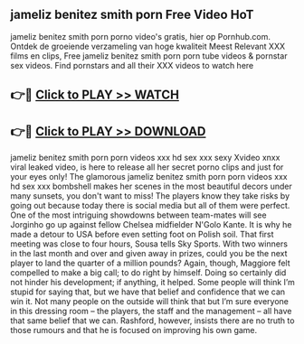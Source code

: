 ## jameliz benitez smith porn Free Video HoT 

jameliz benitez smith porn porno video's gratis, hier op Pornhub.com. Ontdek de groeiende verzameling van hoge kwaliteit Meest Relevant XXX films en clips,
Free jameliz benitez smith porn porn tube videos & pornstar sex videos. Find pornstars and all their XXX videos to watch here


## 👉🔴 [Click to PLAY >> WATCH](http://us.freeplayer.one?title=jameliz_benitez_smith_porn&ref=16D)

## 👉🔴 [Click to PLAY >> DOWNLOAD](http://us.freeplayer.one?title=jameliz_benitez_smith_porn&ref=16D)


jameliz benitez smith porn porn videos xxx hd sex xxx sexy Xvideo xnxx viral leaked video, is here to release all her secret porno clips and just for your eyes only! The glamorous jameliz benitez smith porn porn videos xxx hd sex xxx bombshell makes her scenes in the most beautiful decors under many sunsets, you don't want to miss! The players know they take risks by going out because today there is social media but all of them were perfect. One of the most intriguing showdowns between team-mates will see Jorginho go up against fellow Chelsea midfielder N'Golo Kante. It is why he made a detour to USA before even setting foot on Polish soil. That first meeting was close to four hours, Sousa tells Sky Sports. With two winners in the last month and over and given away in prizes, could you be the next player to land the quarter of a million pounds? Again, though, Maggiore felt compelled to make a big call; to do right by himself. Doing so certainly did not hinder his development; if anything, it helped. Some people will think I’m stupid for saying that, but we have that belief and confidence that we can win it. Not many people on the outside will think that but I’m sure everyone in this dressing room – the players, the staff and the management – all have that same belief that we can. Rashford, however, insists there are no truth to those rumours and that he is focused on improving his own game.